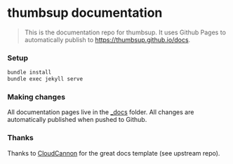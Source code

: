 # thumbsup documentation

> This is the documentation repo for thumbsup.
> It uses Github Pages to automatically publish to https://thumbsup.github.io/docs.

### Setup

```bash
bundle install
bundle exec jekyll serve
```

### Making changes

All documentation pages live in the [_docs](_docs) folder.
All changes are automatically published when pushed to Github.

### Thanks

Thanks to [CloudCannon](http://cloudcannon.com/) for the great docs template (see upstream repo).
